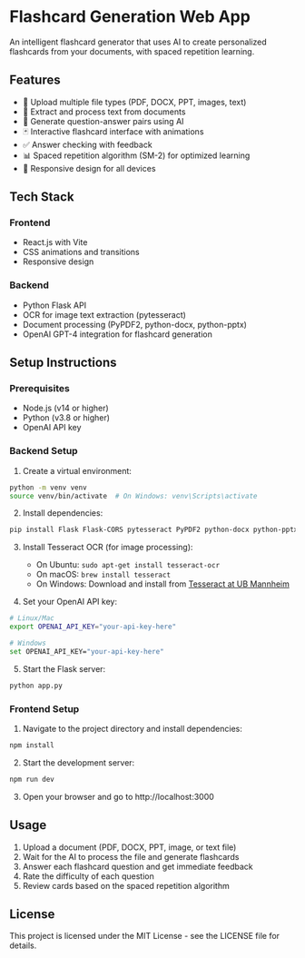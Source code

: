 # Flashcard Generation Web App

An intelligent flashcard generator that uses AI to create personalized flashcards from your documents, with spaced repetition learning.

## Features

- 📁 Upload multiple file types (PDF, DOCX, PPT, images, text)
- 🔄 Extract and process text from documents
- 🧠 Generate question-answer pairs using AI
- 🃏 Interactive flashcard interface with animations
- ✅ Answer checking with feedback
- 📊 Spaced repetition algorithm (SM-2) for optimized learning
- 📱 Responsive design for all devices

## Tech Stack

### Frontend
- React.js with Vite
- CSS animations and transitions
- Responsive design

### Backend
- Python Flask API
- OCR for image text extraction (pytesseract)
- Document processing (PyPDF2, python-docx, python-pptx)
- OpenAI GPT-4 integration for flashcard generation

## Setup Instructions

### Prerequisites
- Node.js (v14 or higher)
- Python (v3.8 or higher)
- OpenAI API key

### Backend Setup

1. Create a virtual environment:
```bash
python -m venv venv
source venv/bin/activate  # On Windows: venv\Scripts\activate
```

2. Install dependencies:
```bash
pip install Flask Flask-CORS pytesseract PyPDF2 python-docx python-pptx opencv-python numpy requests openai
```

3. Install Tesseract OCR (for image processing):
   - On Ubuntu: `sudo apt-get install tesseract-ocr`
   - On macOS: `brew install tesseract`
   - On Windows: Download and install from [Tesseract at UB Mannheim](https://github.com/UB-Mannheim/tesseract/wiki)

4. Set your OpenAI API key:
```bash
# Linux/Mac
export OPENAI_API_KEY="your-api-key-here"

# Windows
set OPENAI_API_KEY="your-api-key-here"
```

5. Start the Flask server:
```bash
python app.py
```

### Frontend Setup

1. Navigate to the project directory and install dependencies:
```bash
npm install
```

2. Start the development server:
```bash
npm run dev
```

3. Open your browser and go to http://localhost:3000

## Usage

1. Upload a document (PDF, DOCX, PPT, image, or text file)
2. Wait for the AI to process the file and generate flashcards
3. Answer each flashcard question and get immediate feedback
4. Rate the difficulty of each question
5. Review cards based on the spaced repetition algorithm

## License

This project is licensed under the MIT License - see the LICENSE file for details.